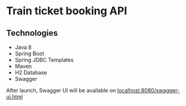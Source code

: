 Train ticket booking API
=

## Technologies

* Java 8
* Spring Boot
* Spring JDBC Templates
* Maven
* H2 Database
* Swagger

After launch, Swagger UI will be available on [localhost:8080/swagger-ui.html](http://localhost:8080/swagger-ui.html)
